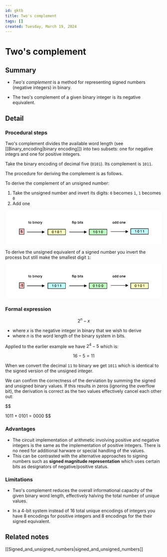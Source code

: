 ```yaml
---
id: gktb
title: Two's complement
tags: []
created: Tuesday, March 19, 2024
---
```


# Two's complement

## Summary

- _Two's complement_ is a method for representing signed numbers (negative
  integers) in binary.

- The two's complement of a given binary integer is its negative equivalent.

## Detail

### Procedural steps

Two's complement divides the available word length (see
[[Binary_encoding|binary encoding]]) into two subsets: one for negative integrs
and one for positive integers.

Take the binary encoding of decimal five (`0101`). Its complement is `1011`.

The procedure for deriving the complement is as follows.

To derive the complement of an unsigned number:

1. Take the unsigned number and invert its digits: `0` becomes `1`, `1` becomes
   `0`
2. Add one

![](/img/unsigned-to-signed.png)

To derive the unsigned equivalent of a signed number you invert the process but
still make the smallest digit `1`:

![](/img/signed-to-unsigned.png)

### Formal expression

$$
    2^n - x
$$

- where $x$ is the negative integer in binary that we wish to derive
- where $n$ is the word length of the binary system in bits.

Applied to the earlier example we have $2^4 -5$ which is:

$$
    16 - 5 = 11
$$

When we convert the decimal `11` to binary we get `1011` which is identical to
the signed version of the unsigned integer.

We can confirm the correctness of the derviation by summing the signed and
unsigned binary values. If this results in zeros (ignoring the overflow bit),
the derivation is correct as the two values effectively cancel each other out:

$$

  1011 + 0101 = 0000
$$

### Advantages

- The circuit implementation of arithmetic involving positive and negative
  integers is the same as the implementation of positive integers. There is no
  need for additional harware or special handling of the values.
- This can be contrasted with the alternative approaches to signing numbers such
  as **signed magnitude representation** which uses certain bits as designators
  of negative/positive status.

### Limitations

- Two's complement reduces the overall informational capacity of the given
  binary word length, effectively halving the total number of unique values.

- In a 4-bit system instead of 16 total unique encodings of integers you have 8
  encodings for positive integers and 8 encodings for the their signed
  equivalent.

## Related notes

[[Signed_and_unsigned_numbers|signed_and_unsigned_numbers]]
